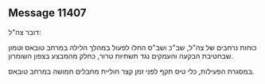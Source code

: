 ## Message 11407

דובר צה"ל:

כוחות נרחבים של צה"ל, שב"כ ושב"ס החלו לפעול במהלך הלילה במרחב טובאס וטמון שבחטיבת הבקעה והעמקים נגד תשתיות טרור, כחלק מהמבצע בצפון השומרון.

במסגרת הפעילות, כלי טיס תקף לפני זמן קצר חוליית מחבלים חמושה במרחב טובאס.

